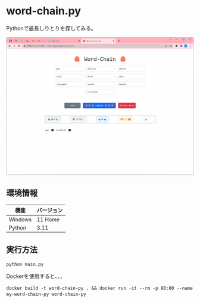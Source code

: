 # word-chain.py

Pythonで最長しりとりを探してみる。  

![成果物](./.development/img/fruit.gif)  

## 環境情報

| 機能 | バージョン |
| ---- | ---- |
| Windows | 11 Home |
| Python | 3.11 |

## 実行方法

```shell
python main.py
```

Dockerを使用すると、、、  

```shell
docker build -t word-chain-py . && docker run -it --rm -p 80:80 --name my-word-chain-py word-chain-py
```
